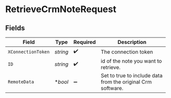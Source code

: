 # RetrieveCrmNoteRequest


## Fields

| Field                                                       | Type                                                        | Required                                                    | Description                                                 |
| ----------------------------------------------------------- | ----------------------------------------------------------- | ----------------------------------------------------------- | ----------------------------------------------------------- |
| `XConnectionToken`                                          | *string*                                                    | :heavy_check_mark:                                          | The connection token                                        |
| `ID`                                                        | *string*                                                    | :heavy_check_mark:                                          | id of the note you want to retrieve.                        |
| `RemoteData`                                                | **bool*                                                     | :heavy_minus_sign:                                          | Set to true to include data from the original Crm software. |